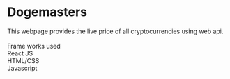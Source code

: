 # Dogemasters<br/>
This webpage provides the live price of all cryptocurrencies using web api.<br/><br/>
Frame works used <br/>
React JS<br/>
HTML/CSS<br/>
Javascript<br/>

